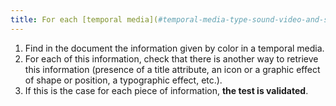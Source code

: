```yaml
---
title: For each [temporal media](#temporal-media-type-sound-video-and-synchronize) [conveying information](#image-conveying-information-given-by-the-color), the [information](#information-given-by-color) should not be given only by color. Is this rule respected?
---
```


1. Find in the document the information given by color in a temporal media.
2. For each of this information, check that there is another way to retrieve this information (presence of a title attribute, an icon or a graphic effect of shape or position, a typographic effect, etc.).
3. If this is the case for each piece of information, **the test is validated**.
